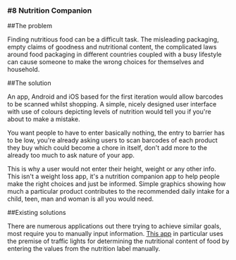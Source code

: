 ### #8 Nutrition Companion

##The problem

Finding nutritious food can be a difficult task. The misleading packaging, empty claims of goodness and nutritional content, the complicated laws around food packaging in different countries coupled with a busy lifestyle can cause someone to make the wrong choices for themselves and household.

##The solution

An app, Android and iOS based for the first iteration would allow barcodes to be scanned whilst shopping. A simple, nicely designed user interface with use of colours depicting levels of nutrition would tell you if you're about to make a mistake.

You want people to have to enter basically nothing, the entry to barrier has to be low, you're already asking users to scan barcodes of each product they buy which could become a chore in itself, don't add more to the already too much to ask nature of your app.

This is why a user would not enter their height, weight or any other info. This isn't a weight loss app, it's a nutrition companion app to help people make the right choices and just be informed. Simple graphics showing how much a particular product contributes to the recommended daily intake for a child, teen, man and woman is all you would need.

##Existing solutions

There are numerous applications out there trying to achieve similar goals, most require you to manually input information. [This app](http://www.opc.org.au/take-action/trafficlightfoodtrackerapp.aspx) in particular uses the premise of traffic lights for determining the nutritional content of food by entering the values from the nutrition label manually.
